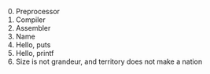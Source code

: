 0. Preprocessor
1. Compiler 
2. Assembler 
3. Name 
4. Hello, puts 
5. Hello, printf 
6. Size is not grandeur, and territory does not make a nation  
